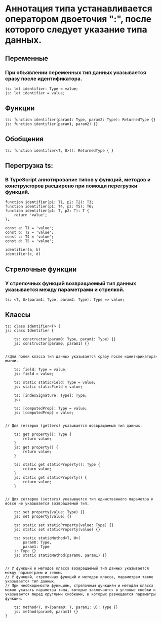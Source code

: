 # Аннотация типа устанавливается оператором двоеточия ":", после которого следует указание типа данных.

## Переменные
### При объявлении переменных тип данных указывается сразу после идентификатора.
```
ts: let identifier: Type = value;
js: let identifier = value;
```

## Функции
```
ts: function identifier(param1: Type, param2: Type): ReturnedType {}
js: function identifier(param1, param2) {}
```

## Обобщения
```
ts: function identifier<T, U>(): ReturnedType { }
```

## Перегрузка ts:
### В TypeScript аннотирование типов у функций, методов и конструкторов расширено при помощи перегрузки функций.
```
function identifier(p1: T1, p2: T2): T3;
function identifier(p1: T4, p2: T5): T6;
function identifier(p1: T, p2: T): T {
	return 'value';
};

const a: T1 = 'value';
const b: T2 = 'value';
const c: T4 = 'value';
const d: T5 = 'value';

identifier(a, b)
identifier(c, d)
```

## Стрелочные функции
### У стрелочных функций возвращаемый тип данных указывается между параметрами и стрелкой.

	ts: <T, U>(param1: Type, param2: Type): Type => value;


## Классы
```
ts: class Identifier<T> {
js: class Identifier {

	ts: constructor(param0: Type, param1: Type) {}
	js: constructor(param0, param1) {}


//Для полей класса тип данных указывается сразу после идентификатора-имени.

	ts: field: Type = value;
	js: field = value;

	ts: static staticField: Type = value;
	js: static staticField = value;

	ts: [indexSignature: Type]: Type;
	js:

	ts: [computedProp]: Type = value;
	js: [computedProp] = value;


// Для геттеров (getters) указывается возвращаемый тип данных.

	ts: get property(): Type {
		return value;
	}
	js: get property() {
		return value;
	}

	ts: static get staticProperty(): Type {
		return value;
	}
	js: static get staticProperty() {
		return value;
	}


// Для сеттеров (setters) указывается тип единственного параметра и вовсе не указывается возвращаемый тип.

	ts: set property(value: Type) {}
	js: set property(value) {}

	ts: static set staticProperty(value: Type) {}
	js: static set staticProperty(value) {}

	ts: static staticMethod<T, U>(
		param0: Type,
		param1: Type
	): Type {}
	js: static staticMethod(param0, param1) {}


// У функций и методов класса возвращаемый тип данных указывается между параметрами и телом.
// У функций, стрелочных функций и методов класса, параметрам также указывается тип данных.
// При необходимости функциям, стрелочным функциям и методам класса можно указать параметры типа, которые заключаются в угловые скобки и указываются перед круглыми скобками, в которых размещаются параметры функции.

	ts: method<T, U>(param0: T, param1: U): Type {}
	js: method(param0, param1) {}
}
```





